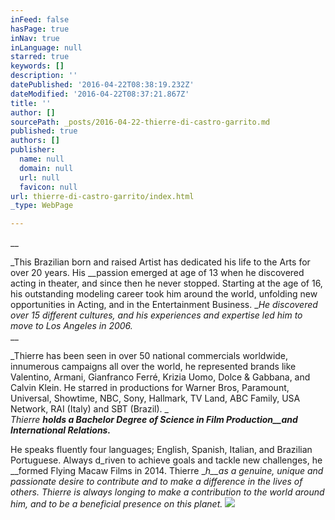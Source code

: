 ```yaml
---
inFeed: false
hasPage: true
inNav: true
inLanguage: null
starred: true
keywords: []
description: ''
datePublished: '2016-04-22T08:38:19.232Z'
dateModified: '2016-04-22T08:37:21.867Z'
title: ''
author: []
sourcePath: _posts/2016-04-22-thierre-di-castro-garrito.md
published: true
authors: []
publisher:
  name: null
  domain: null
  url: null
  favicon: null
url: thierre-di-castro-garrito/index.html
_type: WebPage

---
```

__

_This Brazilian born and raised Artist has dedicated his life to the Arts for over 20 years. His __passion emerged at age of 13 when he discovered acting in theater, and since then he never stopped. Starting at the age of 16, his outstanding modeling career took him around the world, unfolding new opportunities in Acting, and in the Entertainment Business. __He discovered over 15 different cultures, and his experiences and expertise led him to move to Los Angeles in 2006\._  
__

_Thierre has been seen in over 50 national commercials worldwide, innumerous campaigns all over the world, he represented brands like Valentino, Armani, Gianfranco Ferré, Krizia Uomo, Dolce & Gabbana, and Calvin Klein. He starred in productions for Warner Bros, Paramount, Universal, Showtime, NBC, Sony, Hallmark, TV Land, ABC Family, USA Network, RAI (Italy) and SBT (Brazil). _  
_Thierre __holds a Bachelor Degree of Science in Film Production__and International Relations.___

He speaks fluently four languages; English, Spanish, Italian, and Brazilian Portuguese. Always d_riven to achieve goals and tackle new challenges, he __formed Flying Macaw Films in 2014\. Thierre __h__as a genuine, unique and passionate desire to contribute and to make a difference in the lives of others. Thierre is always longing to make a contribution to the world around him, and to be a beneficial presence on this planet._
![](https://the-grid-user-content.s3-us-west-2.amazonaws.com/c65f9e9e-9114-4ed7-887f-5d2d70fea06f.jpg)